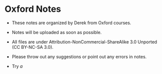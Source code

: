 # Oxford Notes

- These notes are organized by Derek from Oxford courses.

- Notes will be uploaded as soon as possible.

- All files are under Attribution-NonCommercial-ShareAlike 3.0 Unported (CC BY-NC-SA 3.0).

- Please throw out any suggestions or point out any errors in notes.

- Try $a$
